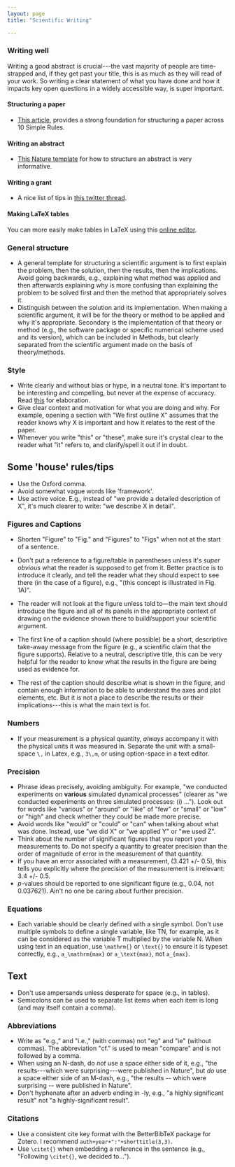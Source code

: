 ```yaml
---
layout: page
title: "Scientific Writing"

---
```


### Writing well

Writing a good abstract is crucial---the vast majority of people are time-strapped and, if they get past your title, this is as much as they will read of your work.
So writing a clear statement of what you have done and how it impacts key open questions in a widely accessible way, is super important.

#### Structuring a paper

- [This article](https://doi.org/10.1371/journal.pcbi.1005619), provides a strong foundation for structuring a paper across 10 Simple Rules.

#### Writing an abstract

- [This Nature template](https://www.nature.com/documents/nature-summary-paragraph.pdf) for how to structure an abstract is very informative.

#### Writing a grant

- A nice list of tips in [this twitter thread](https://twitter.com/RohacsTibor/status/1468678482897084426?s=20).

#### Making LaTeX tables

You can more easily make tables in LaTeX using this [online editor](https://www.tablesgenerator.com/).

### General structure

- A general template for structuring a scientific argument is to first explain the problem, then the solution, then the results, then the implications.
Avoid going backwards, e.g., explaining what method was applied and then afterwards explaining why is more confusing than explaining the problem to be solved first and then the method that appropriately solves it.
- Distinguish between the solution and its implementation. When making a scientific argument, it will be for the theory or method to be applied and why it's appropriate. Secondary is the implementation of that theory or method (e.g., the software package or specific numerical scheme used and its version), which can be included in Methods, but clearly separated from the scientific argument made on the basis of theory/methods.

### Style

- Write clearly and without bias or hype, in a neutral tone. It's important to be interesting and compelling, but never at the expense of accuracy.
Read [this](https://elifesciences.org/articles/88654) for elaboration.
- Give clear context and motivation for what you are doing and why.
For example, opening a section with "We first outline X" assumes that the reader knows why X is important and how it relates to the rest of the paper.
- Whenever you write "this" or "these", make sure it's crystal clear to the reader what "it" refers to, and clarify/spell it out if in doubt.

## Some 'house' rules/tips

- Use the Oxford comma.
- Avoid somewhat vague words like 'framework'.
- Use active voice. E.g., instead of "we provide a detailed description of X", it's much clearer to write: "we describe X in detail".

### Figures and Captions

- Shorten "Figure" to "Fig." and "Figures" to "Figs" when not at the start of a sentence.
- Don't put a reference to a figure/table in parentheses unless it's _super obvious_ what the reader is supposed to get from it.
Better practice is to introduce it clearly, and tell the reader what they should expect to see there (in the case of a figure), e.g., "(this concept is illustrated in Fig. 1A)".
- The reader will not look at the figure unless told to—the main text should introduce the figure and all of its panels in the appropriate context of drawing on the evidence shown there to build/support your scientific argument.

- The first line of a caption should (where possible) be a short, descriptive take-away message from the figure (e.g., a scientific claim that the figure supports).
Relative to a neutral, descriptive title, this can be very helpful for the reader to know what the results in the figure are being used as evidence for.
- The rest of the caption should describe what is shown in the figure, and contain enough information to be able to understand the axes and plot elements, etc.
But it is not a place to describe the results or their implications---this is what the main text is for.


### Numbers

- If your measurement is a physical quantity, _always_ accompany it with the physical units it was measured in.
Separate the unit with a small-space `\,` in Latex, e.g., `3\,m`, or using option-space in a text editor.

### Precision

- Phrase ideas precisely, avoiding ambiguity. For example, "we conducted experiments on __various__ simulated dynamical processes" (clearer as "we conducted experiments on three simulated processes: (i) …"). Look out for words like "various" or "around" or "like" of "few" or "small" or "low" or "high" and check whether they could be made more precise.
- Avoid words like "would" or "could" or "can" when talking about what was done.
Instead, use "we did X" or "we applied Y" or "we used Z".
- Think about the number of significant figures that you report your measurements to.
Do not specify a quantity to greater precision than the order of magnitude of error in the measurement of that quantity.
- If you have an error associated with a measurement, (3.421 +/- 0.5), this tells you explicitly where the precision of the measurement is irrelevant: 3.4 +/- 0.5.
- _p_-values should be reported to one significant figure (e.g., 0.04, not 0.037621). Ain't no one be caring about further precision.

### Equations

- Each variable should be clearly defined with a single symbol.
Don't use multiple symbols to define a single variable, like TN, for example, as it can be considered as the variable T multiplied by the variable N.
When using text in an equation, use `\mathrm{}` or `\text{}` to ensure it is typeset correctly, e.g., `a_\mathrm{max}` or `a_\text{max}`, not `a_{max}`.


## Text

- Don't use ampersands unless desperate for space (e.g., in tables).
- Semicolons can be used to separate list items when each item is long (and may itself contain a comma).

### Abbreviations

- Write as "e.g.," and "i.e.," (with commas) not "eg" and "ie" (without commas).
The abbreviation "cf." is used to mean "compare" and is not followed by a comma.
- When using an N-dash, do _not_ use a space either side of it, e.g., "the results---which were surprising---were published in Nature", but _do_ use a space either side of an M-dash, e.g., "the results -- which were surprising -- were published in Nature".
- Don't hyphenate after an adverb ending in -ly, e.g., "a highly significant result" not "a highly-significant result".

### Citations

- Use a consistent cite key format with the BetterBibTeX package for Zotero.
I recommend `auth+year+":"+shorttitle(3,3)`.
- Use `\citet{}` when embedding a reference in the sentence (e.g., "Following `\citet{}`, we decided to…").
